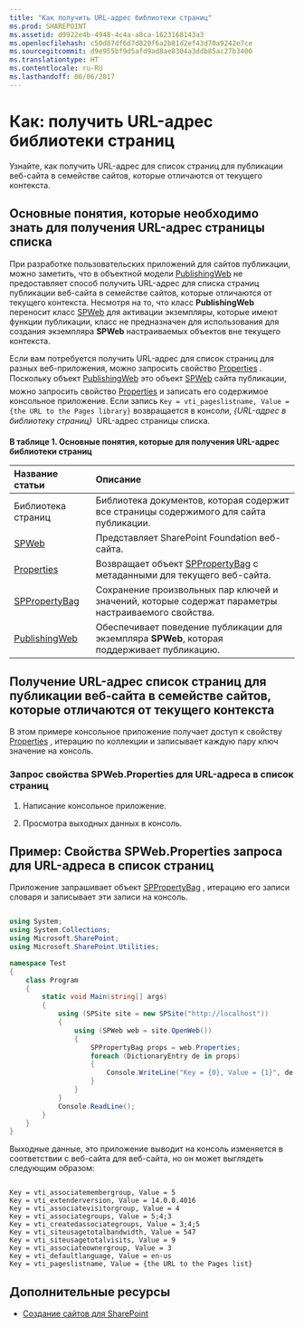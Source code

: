 ```yaml
---
title: "Как получить URL-адрес библиотеки страниц"
ms.prod: SHAREPOINT
ms.assetid: d9922e4b-4948-4c4a-a8ca-1623168143a3
ms.openlocfilehash: c50d87df6d7d820f6a2b81d2ef43d70a9242e7ce
ms.sourcegitcommit: d9e955bf9d5afd9ad8ae8304a3ddb85ac27b3406
ms.translationtype: HT
ms.contentlocale: ru-RU
ms.lasthandoff: 06/06/2017
---
```

# <a name="how-to-retrieve-the-url-of-a-pages-library"></a>Как: получить URL-адрес библиотеки страниц
Узнайте, как получить URL-адрес для список страниц для публикации веб-сайта в семействе сайтов, которые отличаются от текущего контекста.
## <a name="core-concepts-to-know-for-retrieving-the-url-of-a-pages-list"></a>Основные понятия, которые необходимо знать для получения URL-адрес страницы списка
<a name="SP15_Core_Concepts_URL_MP"> </a>

При разработке пользовательских приложений для сайтов публикации, можно заметить, что в объектной модели  [PublishingWeb](https://msdn.microsoft.com/library/Microsoft.SharePoint.Publishing.PublishingWeb.aspx) не предоставляет способ получить URL-адрес для списка страниц публикации веб-сайта в семействе сайтов, которые отличаются от текущего контекста. Несмотря на то, что класс **PublishingWeb** переносит класс [SPWeb](https://msdn.microsoft.com/library/Microsoft.SharePoint.SPWeb.aspx) для активации экземпляры, которые имеют функции публикации, класс не предназначен для использования для создания экземпляра **SPWeb** настраиваемых объектов вне текущего контекста.
  
    
    
Если вам потребуется получить URL-адрес для список страниц для разных веб-приложения, можно запросить свойство  [Properties](https://msdn.microsoft.com/library/Microsoft.SharePoint.SPWeb.Properties.aspx) . Поскольку объект [PublishingWeb](https://msdn.microsoft.com/library/Microsoft.SharePoint.Publishing.PublishingWeb.aspx)  это объект [SPWeb](https://msdn.microsoft.com/library/Microsoft.SharePoint.SPWeb.aspx) сайта публикации, можно запросить свойство [Properties](https://msdn.microsoft.com/library/Microsoft.SharePoint.SPWeb.Properties.aspx) и записать его содержимое консольное приложение. Если запись `Key = vti_pageslistname, Value = {the URL to the Pages library}` возвращается в консоли, *{URL-адрес в библиотеку страниц}*   URL-адрес страницы списка.
  
    
    

**В таблице 1. Основные понятия, которые для получения URL-адрес библиотеки страниц**


|**Название статьи**|**Описание**|
|:-----|:-----|
|Библиотека страниц  <br/> |Библиотека документов, которая содержит все страницы содержимого для сайта публикации.  <br/> |
| [SPWeb](https://msdn.microsoft.com/library/Microsoft.SharePoint.SPWeb.aspx) <br/> |Представляет SharePoint Foundation веб-сайта.  <br/> |
| [Properties](https://msdn.microsoft.com/library/Microsoft.SharePoint.SPWeb.Properties.aspx) <br/> |Возвращает объект  [SPPropertyBag](https://msdn.microsoft.com/library/Microsoft.SharePoint.Utilities.SPPropertyBag.aspx) с метаданными для текущего веб-сайта. <br/> |
| [SPPropertyBag](https://msdn.microsoft.com/library/Microsoft.SharePoint.Utilities.SPPropertyBag.aspx) <br/> |Сохранение произвольных пар ключей и значений, которые содержат параметры настраиваемого свойства.  <br/> |
| [PublishingWeb](https://msdn.microsoft.com/library/Microsoft.SharePoint.Publishing.PublishingWeb.aspx) <br/> |Обеспечивает поведение публикации для экземпляра **SPWeb**, которая поддерживает публикацию. <br/> |
   

## <a name="retrieve-the-url-of-a-pages-list-for-a-publishing-web-in-a-site-collection-that-differs-from-the-current-context"></a>Получение URL-адрес список страниц для публикации веб-сайта в семействе сайтов, которые отличаются от текущего контекста
<a name="SP15_Code_URL_Pages_List"> </a>

В этом примере консольное приложение получает доступ к свойству  [Properties](https://msdn.microsoft.com/library/Microsoft.SharePoint.SPWeb.Properties.aspx) , итерацию по коллекции и записывает каждую пару ключ значение на консоль.
  
    
    

### <a name="to-query-the-spwebproperties-property-for-the-url-to-the-pages-list"></a>Запрос свойства SPWeb.Properties для URL-адреса в список страниц


1. Написание консольное приложение.
    
  
2. Просмотра выходных данных в консоль.
    
  

## <a name="example-query-spwebproperties-property-for-the-url-to-the-pages-list"></a>Пример: Свойства SPWeb.Properties запроса для URL-адреса в список страниц
<a name="SP15_Example_SPWeb_Properties"> </a>

Приложение запрашивает объект  [SPPropertyBag](https://msdn.microsoft.com/library/Microsoft.SharePoint.Utilities.SPPropertyBag.aspx) , итерацию его записи словаря и записывает эти записи на консоль.
  
    
    

```cs

using System;
using System.Collections;
using Microsoft.SharePoint;
using Microsoft.SharePoint.Utilities;

namespace Test
{
    class Program
    {
        static void Main(string[] args)
        {
            using (SPSite site = new SPSite("http://localhost"))
            {
                using (SPWeb web = site.OpenWeb())
                {
                    SPPropertyBag props = web.Properties;
                    foreach (DictionaryEntry de in props)
                    {
                        Console.WriteLine("Key = {0}, Value = {1}", de.Key, de.Value);
                    }
                }
            }
            Console.ReadLine();
        }
    }
}

```

Выходные данные, это приложение выводит на консоль изменяется в соответствии с веб-сайта для веб-сайта, но он может выглядеть следующим образом:
  
    
    



```

Key = vti_associatemembergroup, Value = 5
Key = vti_extenderversion, Value = 14.0.0.4016
Key = vti_associatevisitorgroup, Value = 4
Key = vti_associategroups, Value = 5;4;3
Key = vti_createdassociategroups, Value = 3;4;5
Key = vti_siteusagetotalbandwidth, Value = 547
Key = vti_siteusagetotalvisits, Value = 9
Key = vti_associateownergroup, Value = 3
Key = vti_defaultlanguage, Value = en-us
Key = vti_pageslistname, Value = {the URL to the Pages list}
```


## <a name="additional-resources"></a>Дополнительные ресурсы
<a name="bk_addresources"> </a>


-  [Создание сайтов для SharePoint](build-sites-for-sharepoint)
    
  

